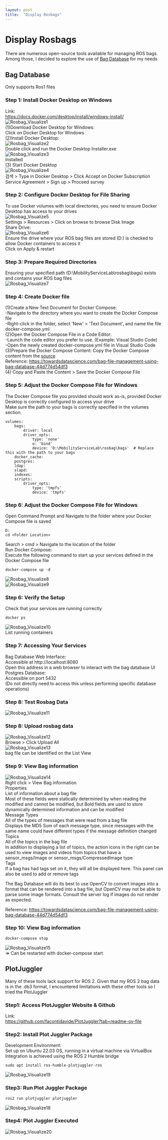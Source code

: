```yaml
---
layout: post
title:  "Display Rosbags"
---
```


# Display Rosbags
There are numerous open-source tools available for managing ROS bags. <br/>
Among those, I decided to explore the use of [Bag Database](https://github.com/swri-robotics/bag-database) for my needs <br/>

## Bag Database
Only supports Ros1 files <br/>
### Step 1: Install Docker Desktop on Windows
Link: <br/>
https://docs.docker.com/desktop/install/windows-install/ <br/>
![Rosbag_Visualize1](https://github.com/growingpenguin/growingpenguin.github.io/assets/110277903/ddf82509-5cf4-43ac-a2cc-eac885c60d12) <br/>
(1)Download Docker Desktop for Windows: <br/>
Click on Docker Desktop for Windows <br/>
(2)Install Docker Desktop: <br/>
![Rosbag_Visualize2](https://github.com/growingpenguin/growingpenguin.github.io/assets/110277903/9b7eb461-5bc3-4759-b494-cb68ef259830) <br/>
Double click and run the Docker Desktop Installer.exe <br/>
![Rosbag_Visualize3](https://github.com/growingpenguin/growingpenguin.github.io/assets/110277903/88af4700-fa24-4f0c-a720-db9add99843d) <br/>
Installed <br/>
(3) Start Docker Desktop <br/>
![Rosbag_Visualize4](https://github.com/growingpenguin/growingpenguin.github.io/assets/110277903/dd6efaa5-6b69-4834-a289-fa98b916b33e) <br/>
검색 > Type in Docker Desktop > Click Accept on Docker Subscription Service Agreement > Sign up > Proceed survey <br/>
### Step 2: Configure Docker Desktop for File Sharing
To use Docker volumes with local directories, you need to ensure Docker Desktop has access to your drives <br/>
![Rosbag_Visualize5](https://github.com/growingpenguin/growingpenguin.github.io/assets/110277903/ed5e958d-3ab3-4e89-9766-584ff3112b6e) <br/>
Settings > Resources > Click on browse to browse Disk Image <br/>
Share Drive:  <br/>
![Rosbag_Visualize6](https://github.com/growingpenguin/growingpenguin.github.io/assets/110277903/a33b886f-b3c2-462c-a84f-4cecc5127b50) <br/>
Ensure the drive where your ROS bag files are stored (D:\) is checked to allow Docker containers to access it <br/>
Click on Apply & restart <br/>
### Step 3: Prepare Required Directories
Ensuring your specified path (D:\MobilityServiceLab\rosbag\bags) exists and contains your ROS bag files <br/>
![Rosbag_Visualize7](https://github.com/growingpenguin/growingpenguin.github.io/assets/110277903/c69810e4-6524-402e-ba51-f6e27ad65a80) <br/>

### Step 4: Create Docker file 
(1)Create a New Text Document for Docker Compose: <br/>
-Navigate to the directory where you want to create the Docker Compose file <br/>
-Right-click in the folder, select 'New' > 'Text Document', and name the file docker-compose.yml <br/>
(2)Open the Docker Compose File in a Code Editor: <br/>
-Launch the code editor you prefer to use. (Example: Visual Studio Code) <br/>
-Open the newly created docker-compose.yml file in Visual Studio Code <br/>
(3)Prepare the Docker Compose Content:
Copy the Docker Compose content from the [source](https://gist.githubusercontent.com/cuongld2/c7f14474b301f8db7e213ccf829bba89/raw/2c41391312e363d7c1dae0b0838c0a554effd865/gistfile1.txt) <br/>
Reference: https://towardsdatascience.com/bag-file-management-using-bag-database-44d774d54df3 <br/>
(4) Copy and Paste the Content > Save the Docker Compose File <br/>

### Step 5: Adjust the Docker Compose File for Windows
The Docker Compose file you provided should work as-is, provided Docker Desktop is correctly configured to access your drive <br/>
Make sure the path to your bags is correctly specified in the volumes section. 
```
volumes:
    bags:
        driver: local
        driver_opts:
            type: 'none'
            o: 'bind'
            device: 'D:\MobilityServiceLab\rosbag\bags'  # Replace this with the path to your bags
    docker_cache:
    postgres:
    ldap:
    slapd:
    indexes:
    scripts:
        driver_opts:
            type: 'tmpfs'
            device: 'tmpfs'
```
### Step 6: Adjust the Docker Compose File for Windows
Open Command Prompt and Navigate to the folder where your Docker Compose file is saved <br/>
```
D:
cd <Folder Location> 
```
Search > cmd > Navigate to the location of the folder <br/>
Run Docker Compose: <br/>
Execute the following command to start up your services defined in the Docker Compose file <br/>
```
docker-compose up -d
```
![Rosbag_Visualize8](https://github.com/growingpenguin/growingpenguin.github.io/assets/110277903/d25068e7-d12a-4ca7-aeb3-fde09f56f3d1) <br/>
![Rosbag_Visualize9](https://github.com/growingpenguin/growingpenguin.github.io/assets/110277903/ed16b1ea-d3a0-4842-8a6b-111530f7e8dd) <br/>

### Step 6: Verify the Setup
Check that your services are running correctly <br/>
```
docker ps
```
![Rosbag_Visualize10](https://github.com/growingpenguin/growingpenguin.github.io/assets/110277903/7568a0b2-34ee-4914-8d98-066ed1a11d90) <br/>
List running containers <br/>
### Step 7: Accessing Your Services
Bag Database Web Interface:  <br/>
Accessible at http://localhost:8080 <br/>
Open this address in a web browser to interact with the bag database UI <br/>
Postgres Database: <br/>
Accessible on port 5432 <br/>
(Do not directly need to access this unless performing specific database operations) <br/>
### Step 8: Test Rosbag Data
![Rosbag_Visualize11](https://github.com/growingpenguin/growingpenguin.github.io/assets/110277903/a831b13d-b4c8-4f89-bbee-f053fc33e212) <br/>
### Step 8: Upload rosbag data 
![Rosbag_Visualize12](https://github.com/growingpenguin/growingpenguin.github.io/assets/110277903/cd528585-b557-47ea-beef-9ad247c32b4e) <br/>
Browse > Click Upload All <br/>
![Rosbag_Visualize13](https://github.com/growingpenguin/growingpenguin.github.io/assets/110277903/9df4219b-0ade-441b-9e63-f4533ab6bd9f) <br/>
bag file can be identified on the List View <br/>
### Step 9: View Bag information
![Rosbag_Visualize14](https://github.com/growingpenguin/growingpenguin.github.io/assets/110277903/792daf52-01b3-4b21-95bc-a8823341470e) <br/>
Right click > View Bag information <br/>
Properties <br/>
List of information about a bag file <br/>
Most of these fields were statically determined by when reading the modified and cannot be modified, but Bold fields are used to store dynamically determined information and can be modified <br/>
Message Types <br/>
All of the types of messages that were read from a bag file <br/>
Displays the MD5 Sum of each message type, since messages with the same name could have different types if the message definition changed <br/>
Topics <br/>
All of the topics in the bag file<br/>
In addition to displaying a list of topics, the action icons in the right can be used to view images and videos from topics that have a sensor_msgs/Image or sensor_msgs/CompressedImage type <br/>
Tags <br/>
If a bag has had tags set on it, they will all be displayed here. This panel can also be used to add or remove tags <br/>

The Bag Database will do its best to use OpenCV to convert images into a format that can be rendered into a bag file, but OpenCV may not be able to parse some image formats. Consult the server log if images do not render as expected.

Reference: https://towardsdatascience.com/bag-file-management-using-bag-database-44d774d54df3 <br/>
### Step 10: View Bag information
```
docker-compose stop
```
![Rosbag_Visualize15](https://github.com/growingpenguin/growingpenguin.github.io/assets/110277903/2a60befb-ea3a-4cdf-9a7b-070cc54fdb5f) <br/>
=> Can be restarted with docker-compose start <br/>

## PlotJuggler
Many of these tools lack support for ROS 2. Given that my ROS 2 bag data is in the .db3 format, I encountered limitations with these other tools so I tried the PlotJuggler <br/> 
### Step1: Access PlotJuggler Website & Github  
Link:  <br/>
https://github.com/facontidavide/PlotJuggler?tab=readme-ov-file <br/>

### Step2: Install Plot Juggler Package
Development Environment: <br/>
Set up on Ubuntu 22.03 OS, running in a virtual machine via VirtualBox <br/>
Integration is achieved using the ROS 2 Humble bridge <br/>
```
sudo apt install ros-humble-plotjuggler-ros
```
![Rosbag_Visualize19](https://github.com/growingpenguin/growingpenguin.github.io/assets/110277903/73458a23-c2bc-47ce-a24c-0e69a564f9ab) <br/>
### Step3: Run Plot Juggler Package
```
ros2 run plotjuggler plotjuggler
```
![Rosbag_Visualize18](https://github.com/growingpenguin/growingpenguin.github.io/assets/110277903/86321cbe-ff2c-49a6-9309-a4873b63c545) <br/>
### Step4: Plot Juggler Executed 
![Rosbag_Visualize20](https://github.com/growingpenguin/growingpenguin.github.io/assets/110277903/b333c195-8297-4a18-8b21-a5c4196e207f) <br/>

